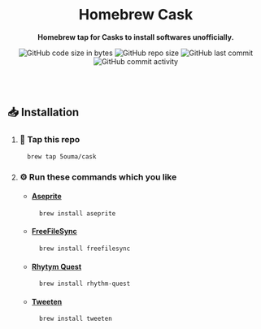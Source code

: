 <br />

<div align="center">

# Homebrew Cask

**Homebrew tap for Casks to install softwares unofficially.**

![GitHub code size in bytes](https://img.shields.io/github/languages/code-size/5ouma/homebrew-cask?style=flat-square)
![GitHub repo size](https://img.shields.io/github/repo-size/5ouma/homebrew-cask?style=flat-square)
![GitHub last commit](https://img.shields.io/github/last-commit/5ouma/homebrew-cask?style=flat-square)
![GitHub commit activity](https://img.shields.io/github/commit-activity/m/5ouma/homebrew-cask?style=flat-square)

</div>

<br /><br />

## 📥 Installation

1. ### 🚰 Tap this repo

   ```shell
     brew tap 5ouma/cask
   ```

2. ### ⚙️ Run these commands which you like

   - #### [Aseprite](https://www.aseprite.org)

     ```shell
       brew install aseprite
     ```

   - #### [FreeFileSync](https://freefilesync.org)

     ```shell
       brew install freefilesync
     ```

   - #### [Rhytym Quest](https://rhythmquestgame.com)

     ```shell
       brew install rhythm-quest
     ```

   - #### [Tweeten](https://tweetenapp.com)

     ```shell
       brew install tweeten
     ```

